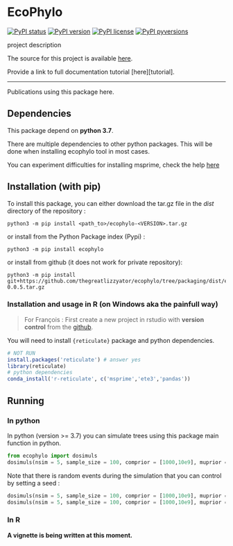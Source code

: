 # EcoPhylo

[![PyPI status](https://img.shields.io/pypi/status/ecophylo.svg)](https://pypi.python.org/pypi/ecophylo/)
[![PyPI version](https://badge.fury.io/py/ecophylo.svg)](https://badge.fury.io/py/ecophylo)
[![PyPI license](https://img.shields.io/pypi/l/ecophylo.svg)](https://pypi.python.org/pypi/ecophylo/)
[![PyPI pyversions](https://img.shields.io/pypi/pyversions/ecophylo.svg)](https://pypi.python.org/pypi/ecophylo/)

project description

The source for this project is available [here][src].

Provide a link to full documentation tutorial [here][tutorial]. 

----

Publications using this package here. 

[src]: https://github.com/thegreatlizzyator/ecophylo

## Dependencies

This package depend on **python 3.7**.

There are multiple dependencies to other python packages. This will be done when installing ecophylo tool in most cases. 

You can experiment difficulties for installing msprime, check the help [here][msprime]

[msprime]: https://tskit.dev/msprime/docs/stable/installation.html

## Installation (with pip)

To install this package, you can either download the tar.gz file in the *dist* directory of the repository :
```shell
python3 -m pip install <path_to>/ecophylo-<VERSION>.tar.gz
``` 

or install from the Python Package index (Pypi) :

```shell
python3 -m pip install ecophylo
``` 

or install from github (it does not work for private repository):

```shell
python3 -m pip install git+https://github.com/thegreatlizzyator/ecophylo/tree/packaging/dist/ecophylo-0.0.5.tar.gz
```

### Installation and usage in R (on Windows aka the painfull way)

> For François : First create a new project in rstudio with **version control** from the [github](https://github.com/thegreatlizzyator/ecophylo). 

You will need to install `{reticulate}` package and python dependencies.

```r
# NOT RUN
install.packages('reticulate') # answer yes
library(reticulate)
# python dependencies
conda_install('r-reticulate', c('msprime','ete3','pandas'))
```

## Running ##

### In python

In python (version >= 3.7) you can simulate trees using this package main function in python. 
```python
from ecophylo import dosimuls
dosimuls(nsim = 5, sample_size = 100, comprior = [1000,10e9], muprior = [1e-6] , verbose = True)
```

Note that there is random events during the simulation that you can control by setting a seed :
```python
dosimuls(nsim = 5, sample_size = 100, comprior = [1000,10e9], muprior = [1e-6] , verbose = True, seed = 42)
dosimuls(nsim = 5, sample_size = 100, comprior = [1000,10e9], muprior = [1e-6] , verbose = True, seed = 42)
```

### In R

**A vignette is being written at this moment.**
